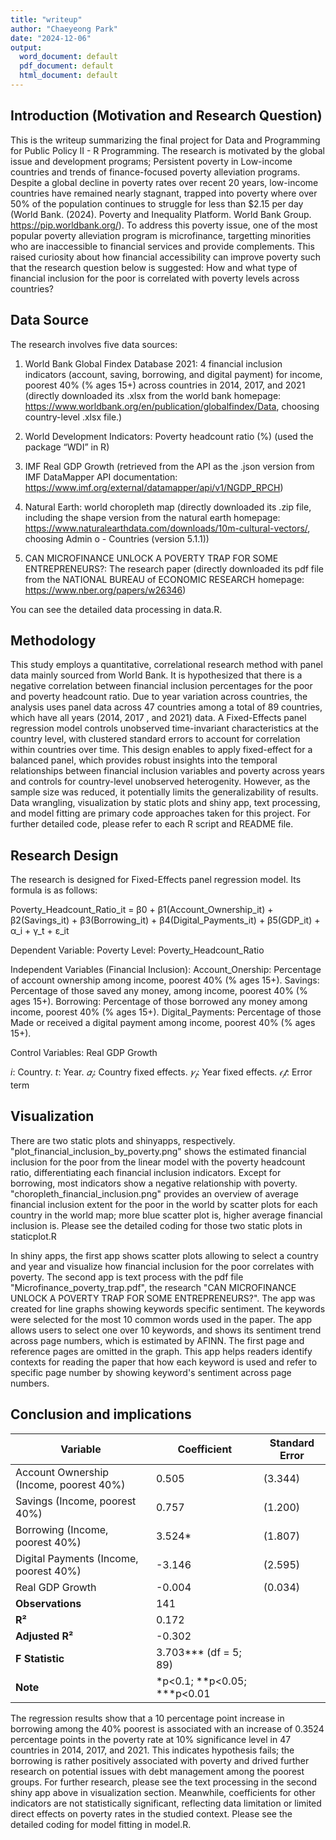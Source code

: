 ```yaml
---
title: "writeup"
author: "Chaeyeong Park"
date: "2024-12-06"
output:
  word_document: default
  pdf_document: default
  html_document: default
---
```


## Introduction (Motivation and Research Question)
This is the writeup summarizing the final project for Data and Programming for Public Policy II - R Programming. The research is motivated by the global issue and development programs; Persistent poverty in Low-income countries and trends of finance-focused poverty alleviation programs. Despite a global decline in poverty rates over recent 20 years, low-income countries have remained nearly stagnant, trapped into poverty where over 50% of the population continues to struggle for less than $2.15 per day (World Bank. (2024). Poverty and Inequality Platform. World Bank Group. https://pip.worldbank.org/). To address this poverty issue, one of the most popular poverty alleviation program is microfinance, targetting minorities who are inaccessible to financial services and provide complements. This raised curiosity about how financial accessibility can improve poverty such that the research question below is suggested:
How and what type of financial inclusion for the poor is correlated with poverty levels across countries?

## Data Source
The research involves five data sources:

1. World Bank Global Findex Database 2021: 4 financial inclusion indicators (account, saving, borrowing, and digital payment) for income, poorest 40% (% ages 15+) across countries in 2014, 2017, and 2021 (directly downloaded its .xlsx from the world bank homepage: https://www.worldbank.org/en/publication/globalfindex/Data, choosing country-level .xlsx file.)

2. World Development Indicators: Poverty headcount ratio (%) (used the package “WDI” in R)

3. IMF Real GDP Growth (retrieved from the API as the .json version from IMF DataMapper API documentation: https://www.imf.org/external/datamapper/api/v1/NGDP_RPCH)

4. Natural Earth: world choropleth map (directly downloaded its .zip file, including the shape version from the natural earth homepage: https://www.naturalearthdata.com/downloads/10m-cultural-vectors/, choosing Admin o - Countries (version 5.1.1))

5. CAN MICROFINANCE UNLOCK A POVERTY TRAP FOR SOME ENTREPRENEURS?: The research paper (directly downloaded its pdf file from the NATIONAL BUREAU of ECONOMIC RESEARCH homepage: https://www.nber.org/papers/w26346)

You can see the detailed data processing in data.R.

## Methodology
This study employs a quantitative, correlational research method with panel data mainly sourced from World Bank. It is hypothesized that there is a negative correlation between financial inclusion percentages for the poor and poverty headcount ratio. Due to year variation across countries, the analysis uses panel data across 47 countries among a total of 89 countries, which have all years (2014, 2017 , and 2021) data. A Fixed-Effects panel regression model controls unobserved time-invariant characteristics at the country level, with clustered standard errors to account for correlation within countries over time. This design enables to apply fixed-effect for a balanced panel, which provides robust insights into the temporal relationships between financial inclusion variables and poverty across years and controls for country-level unobserved heterogenity. However, as the sample size was reduced, it potentially limits the generalizability of results. Data wrangling, visualization by static plots and shiny app, text processing, and model fitting are primary code approaches taken for this project. For further detailed code, please refer to each R script and README file.

## Research Design
The research is designed for Fixed-Effects panel regression model. Its formula is as follows:

Poverty_Headcount_Ratio_it = β0 + β1(Account_Ownership_it) + β2(Savings_it) + β3(Borrowing_it) + β4(Digital_Payments_it) + β5(GDP_it) + α_i + γ_t + ε_it

Dependent Variable:
Poverty Level: Poverty_Headcount_Ratio

Independent Variables (Financial Inclusion):
Account_Onership: Percentage of account ownership among income, poorest 40% (% ages 15+). 
Savings: Percentage of those saved any money, among income, poorest 40% (% ages 15+).
Borrowing: Percentage of those borrowed any money among income, poorest 40% (% ages 15+).
Digital_Payments: Percentage of those Made or received a digital payment among income, poorest 40% (% ages 15+).

Control Variables:
Real GDP Growth

$i$: Country.
$t$: Year.
$𝛼_𝑖$: Country fixed effects.
$𝛾_𝑡$: Year fixed effects.
$𝜖_𝑖𝑡$: Error term

## Visualization
There are two static plots and shinyapps, respectively. 
"plot_financial_inclusion_by_poverty.png" shows the estimated financial inclusion for the poor from the linear model with the poverty headcount ratio, differentiating each financial inclusion indicators. Except for borrowing, most indicators show a negative relationship with poverty.
"choropleth_financial_inclusion.png" provides an overview of average financial inclusion extent for the poor in the world by scatter plots for each country in the world map; more blue scatter plot is, higher average financial inclusion is.
Please see the detailed coding for those two static plots in staticplot.R

In shiny apps, the first app shows scatter plots allowing to select a country and year and visualize how financial inclusion for the poor correlates with poverty.
The second app is text process with the pdf file "Microfinance_poverty_trap.pdf", the research "CAN MICROFINANCE UNLOCK A POVERTY TRAP FOR SOME ENTREPRENEURS?". The app was created for line graphs showing keywords specific sentiment. The keywords were selected for the most 10 common words used in the paper. The app allows users to select one over 10 keywords, and shows its sentiment trend across page numbers, which is estimated by AFINN. The first page and reference pages are omitted in the graph. This app helps readers identify contexts for reading the paper that how each keyword is used and refer to specific page number by showing keyword's sentiment across page numbers.

## Conclusion and implications

| Variable                                 | Coefficient | Standard Error |
|------------------------------------------|-------------|----------------|
| Account Ownership (Income, poorest 40%)  | 0.505       | (3.344)        |
| Savings (Income, poorest 40%)            | 0.757       | (1.200)        |
| Borrowing (Income, poorest 40%)          | 3.524*      | (1.807)        |
| Digital Payments (Income, poorest 40%)   | -3.146      | (2.595)        |
| Real GDP Growth                          | -0.004      | (0.034)        |
| **Observations**                         | 141         |                |
| **R²**                                   | 0.172       |                |
| **Adjusted R²**                          | -0.302      |                |
| **F Statistic**                          | 3.703*** (df = 5; 89)        |
| **Note**                                 | *p<0.1; **p<0.05; ***p<0.01  |

The regression results show that a 10 percentage point increase in borrowing among the 40% poorest is associated with an increase of 0.3524 percentage points in the poverty rate at 10% significance level in 47 countries in 2014, 2017, and 2021. This indicates hypothesis fails; the borrowing is rather positively associated with poverty and drived further research on potential issues with debt management among the poorest groups. For further research, please see the text processing in the second shiny app above in visualization section.
Meanwhile, coefficients for other indicators are not statistically significant, reflecting data limitation or limited direct effects on poverty rates in the studied context. 
Please see the detailed coding for model fitting in model.R.